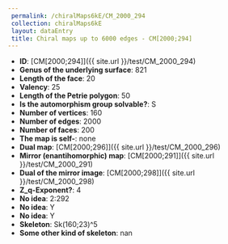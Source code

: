 ```yaml
--- 
 permalink: /chiralMaps6kE/CM_2000_294 
 collection: chiralMaps6kE
 layout: dataEntry
 title: Chiral maps up to 6000 edges - CM[2000;294]
---
```


- **ID**: [CM[2000;294]]({{ site.url }}/test/CM_2000_294)
- **Genus of the underlying surface**: 821
- **Length of the face**: 20
- **Valency**: 25
- **Length of the Petrie polygon**: 50
- **Is the automorphism group solvable?**: S
- **Number of vertices**: 160
- **Number of edges**: 2000
- **Number of faces**: 200
- **The map is self-**: none
- **Dual map**: [CM[2000;296]]({{ site.url }}/test/CM_2000_296)
- **Mirror (enantihomorphic) map**: [CM[2000;291]]({{ site.url }}/test/CM_2000_291)
- **Dual of the mirror image**: [CM[2000;298]]({{ site.url }}/test/CM_2000_298)
- **Z_q-Exponent?**: 4
- **No idea**:  2:292
- **No idea**: Y
- **No idea**: Y
- **Skeleton**: Sk(160;23)^5
- **Some other kind of skeleton**: nan
